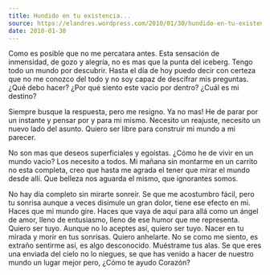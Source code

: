 ```yaml
---
title: Hundido en tu existencia...
source: https://elandres.wordpress.com/2010/01/30/hundido-en-tu-existencia/
date: 2010-01-30
---
```


Como es posible que no me percatara antes. Esta sensación de inmensidad, de gozo y alegría, no es mas que la punta del iceberg. Tengo todo un mundo por descubrir. Hasta el día de hoy puedo decir con certeza que no me conozco del todo y no soy capaz de descifrar mis preguntas. ¿Qué debo hacer? ¿Por qué siento este vacio por dentro? ¿Cuál es mi destino?

Siempre busque la respuesta, pero me resigno. Ya no mas! He de parar por un instante y pensar por y para mi mismo. Necesito un reajuste, necesito un nuevo lado del asunto. Quiero ser libre para construir mi mundo a mi parecer.

No son mas que deseos superficiales y egoístas. ¿Cómo he de vivir en un mundo vacio? Los necesito a todos. Mi mañana sin montarme en un carrito no esta completa, creo que hasta me agrada el tener que mirar el mundo desde allí. Que belleza nos aguarda el mismo, que ignorantes somos.

No hay día completo sin mirarte sonreír. Se que me acostumbro fácil, pero tu sonrisa aunque a veces disimule un gran dolor, tiene ese efecto en mi. Haces que mi mundo gire. Haces que vaya de aquí para allá como un ángel de amor, lleno de entusiasmo, lleno de ese humor que me representa. Quiero ser tuyo. Aunque no lo aceptes así, quiero ser tuyo. Nacer en tu mirada y morir en tus sonrisas. Quiero anhelarte. No se como me siento, es extraño sentirme así, es algo desconocido. Muéstrame tus alas. Se que eres una enviada del cielo no lo niegues, se que has venido a hacer de nuestro mundo un lugar mejor pero, ¿Cómo te ayudo Corazón?
